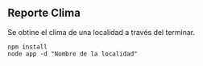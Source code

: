 ## Reporte Clima

Se obtine el clima de una localidad a través del terminar.

```
npm install
node app -d "Nombre de la localidad"
```